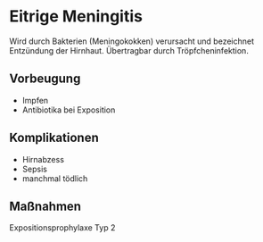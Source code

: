 # Eitrige Meningitis
Wird durch Bakterien (Meningokokken) verursacht und bezeichnet Entzündung der Hirnhaut. Übertragbar durch Tröpfcheninfektion.

## Vorbeugung
+ Impfen
+ Antibiotika bei Exposition

## Komplikationen
+ Hirnabzess
+ Sepsis
+ manchmal tödlich

## Maßnahmen
Expositionsprophylaxe Typ 2
